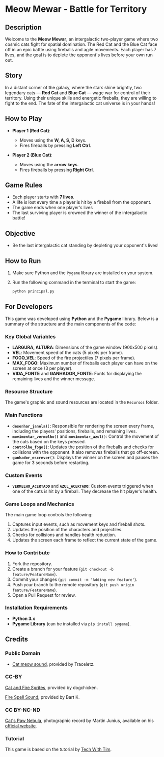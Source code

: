 # Meow Mewar - Battle for Territory

## Description

Welcome to the **Meow Mewar**, an intergalactic two-player game where two cosmic cats fight for spatial domination. The Red Cat and the Blue Cat face off in an epic battle using fireballs and agile movements. Each player has 7 lives, and the goal is to deplete the opponent's lives before your own run out.

## Story

In a distant corner of the galaxy, where the stars shine brightly, two legendary cats — **Red Cat** and **Blue Cat** — wage war for control of their territory. Using their unique skills and energetic fireballs, they are willing to fight to the end. The fate of the intergalactic cat universe is in your hands!

## How to Play

- **Player 1 (Red Cat)**:

  - Moves using the **W, A, S, D** keys.
  - Fires fireballs by pressing **Left Ctrl**.

- **Player 2 (Blue Cat)**:
  - Moves using the **arrow keys**.
  - Fires fireballs by pressing **Right Ctrl**.

## Game Rules

- Each player starts with **7 lives**.
- A life is lost every time a player is hit by a fireball from the opponent.
- The game ends when one player's lives
- The last surviving player is crowned the winner of the intergalactic battle!

## Objective

- Be the last intergalactic cat standing by depleting your opponent's lives!

## How to Run

1. Make sure Python and the `Pygame` library are installed on your system.
2. Run the following command in the terminal to start the game:

   ```bash
   python principal.py
   ```

## For Developers

This game was developed using **Python** and the **Pygame** library. Below is a summary of the structure and the main components of the code:

### Key Global Variables

- **LARGURA, ALTURA**: Dimensions of the game window (900x500 pixels).
- **VEL**: Movement speed of the cats (5 pixels per frame).
- **FOGO_VEL**: Speed of the fire projectiles (7 pixels per frame).
- **MAX_FOGO**: Maximum number of fireballs each player can have on the screen at once (3 per player).
- **VIDA_FONTE** and **GANHADOR_FONTE**: Fonts for displaying the remaining lives and the winner message.

### Resource Structure

The game's graphic and sound resources are located in the `Recursos` folder.

### Main Functions

- **`desenhar_janela()`**: Responsible for rendering the screen every frame, including the players' positions, fireballs, and remaining lives.
- **`movimentar_vermelho()`** and **`movimentar_azul()`**: Control the movement of the cats based on the keys pressed.
- **`controlhe_fogo()`**: Updates the position of the fireballs and checks for collisions with the opponent. It also removes fireballs that go off-screen.
- **`ganhador_escrever()`**: Displays the winner on the screen and pauses the game for 3 seconds before restarting.

### Custom Events

- **`VERMELHO_ACERTADO`** and **`AZUL_ACERTADO`**: Custom events triggered when one of the cats is hit by a fireball. They decrease the hit player's health.

### Game Loops and Mechanics

The main game loop controls the following:

1. Captures input events, such as movement keys and fireball shots.
2. Updates the position of the characters and projectiles.
3. Checks for collisions and handles health reduction.
4. Updates the screen each frame to reflect the current state of the game.

### How to Contribute

1. Fork the repository.
2. Create a branch for your feature (`git checkout -b feature/FeatureName`).
3. Commit your changes (`git commit -m 'Adding new feature'`).
4. Push your branch to the remote repository (`git push origin feature/FeatureName`).
5. Open a Pull Request for review.

### Installation Requirements

- **Python 3.x**
- **Pygame Library** (can be installed via `pip install pygame`).

## Credits

### Public Domain

- [Cat meow sound](https://opengameart.org/content/meowing-cat-made-in-labchirp), provided by Traceletz.

### CC-BY

[Cat and Fire Sprites](https://opengameart.org/content/cat-fighter-addon1-energy-force-master-kit), provided by dogchicken.

[Fire Spell Sound](https://opengameart.org/content/spell-4-fire), provided by Bart K.

### CC BY-NC-ND

[Cat's Paw Nebula](https://photo.m-j-s.net/blog/2019/07/ngc-6334-cats-paw-nebula/), photographic record by Martin Junius, available on his [official website](https://photo.m-j-s.net/blog/about/).

### Tutorial

This game is based on the tutorial by [Tech With Tim](https://www.youtube.com/@TechWithTim).
